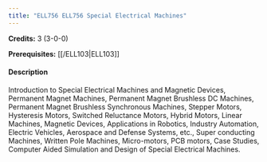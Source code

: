 ```yaml
---
title: "ELL756 ELL756 Special Electrical Machines"
---
```

**Credits:** 3 (3-0-0)

**Prerequisites:** [[/ELL103|ELL103]]

#### Description
Introduction to Special Electrical Machines and Magnetic Devices, Permanent Magnet Machines, Permanent Magnet Brushless DC Machines, Permanent Magnet Brushless Synchronous Machines, Stepper Motors, Hysteresis Motors, Switched Reluctance Motors, Hybrid Motors, Linear Machines, Magnetic Devices, Applications in Robotics, Industry Automation, Electric Vehicles, Aerospace and Defense Systems, etc., Super conducting Machines, Written Pole Machines, Micro-motors, PCB motors, Case Studies, Computer Aided Simulation and Design of Special Electrical Machines.